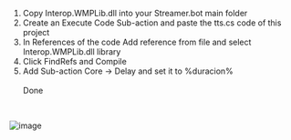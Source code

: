 1. Copy Interop.WMPLib.dll into your Streamer.bot main folder<br />
2. Create an Execute Code Sub-action and paste the tts.cs code of this project<br />
3. In References of the code Add reference from file and select Interop.WMPLib.dll library<br />
4. Click FindRefs and Compile<br />
5. Add Sub-action Core -> Delay and set it to %duracion%<br /><br />
Done<br />
<br />

![image](https://github.com/bastianbatory/loquendoTTSTwtchChat/assets/29646707/505095cb-08ba-4c2d-bf3b-98d532e1454c)
